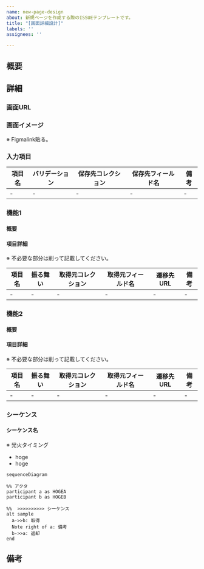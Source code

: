 ```yaml
---
name: new-page-design
about: 新規ページを作成する際のISSUEテンプレートです。
title: "[画面詳細設計]"
labels: ''
assignees: ''

---
```


## 概要

## 詳細

### 画面URL

### 画面イメージ

※ Figmalink貼る。

### 入力項目

| 項目名 | バリデーション | 保存先コレクション | 保存先フィールド名 | 備考 |
| ------ | -------------- | ------------------ | ------------------ | ---- |
| -      | -              | -                  | -                  | -    |

### 機能1

#### 概要

#### 項目詳細

※ 不必要な部分は削って記載してください。

| 項目名 | 振る舞い | 取得元コレクション | 取得元フィールド名 | 遷移先URL | 備考 |
| ------ | -------- | ------------------ | ------------------ | --------- | ---- |
| -      | -        | -                  | -                  | -         | -    |


### 機能2

#### 概要

#### 項目詳細

※ 不必要な部分は削って記載してください。

| 項目名 | 振る舞い | 取得元コレクション | 取得元フィールド名 | 遷移先URL | 備考 |
| ------ | -------- | ------------------ | ------------------ | --------- | ---- |
| -      | -        | -                  | -                  | -         | -    |

### シーケンス

#### シーケンス名

※ 発火タイミング
- hoge
- hoge

```mermaid
sequenceDiagram

%% アクタ
participant a as HOGEA
participant b as HOGEB

%%  >>>>>>>>>> シーケンス
alt sample
  a->>b: 取得
  Note right of a: 備考
  b->>a: 返却
end
```

## 備考
